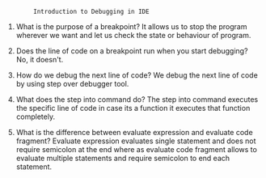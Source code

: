             Introduction to Debugging in IDE

1. What is the purpose of a breakpoint?
    It allows us to stop the program wherever we want and let us check the state or behaviour of program.

2. Does the line of code on a breakpoint run when you start debugging?
    No, it doesn't.

3. How do we debug the next line of code?
    We debug the next line of code by using step over debugger tool.

4. What does the step into command do?
    The step into command executes the specific line of code in case its a function it executes that function completely.
    
5. What is the difference between evaluate expression and evaluate code   fragment?
    Evaluate expression evaluates single statement and does not require semicolon at the end where as evaluate code fragment allows to evaluate multiple statements and require semicolon to end each statement.
